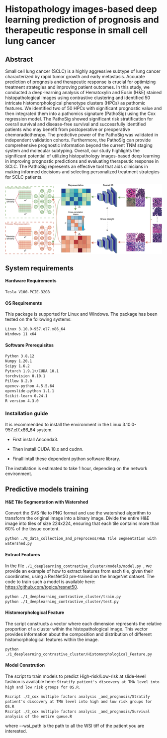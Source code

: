 # Histopathology images-based deep learning prediction of prognosis and therapeutic response in small cell lung cancer
## Abstract
Small cell lung cancer (SCLC) is a highly aggressive subtype of lung cancer characterized by rapid tumor growth and early metastasis. Accurate prediction of prognosis and therapeutic response is crucial for optimizing treatment strategies and improving patient outcomes. In this study, we conducted a deep-learning analysis of Hematoxylin and Eosin (H&E) stained histopathological images using contrastive clustering and identified 50 intricate histomorphological phenotype clusters (HPCs) as pathomic features. We identified two of 50 HPCs with significant prognostic value and then integrated them into a pathomics signature (PathoSig) using the Cox regression model. The PathoSig showed significant risk stratification for overall survival and disease-free survival and successfully identified patients who may benefit from postoperative or preoperative chemoradiotherapy. The predictive power of the PathoSig was validated in independent validation cohorts. Furthermore, the PathoSig can provide comprehensive prognostic information beyond the current TNM staging system and molecular subtyping. Overall, our study highlights the significant potential of utilizing histopathology images-based deep learning in improving prognostic predictions and evaluating therapeutic response in SCLC. The PathoSig represents an effective tool that aids clinicians in making informed decisions and selecting personalized treatment strategies for SCLC patients.

!["DL-CC"](./assets/DLCC.png)

## System requirements

#### Hardware Requirements

```
Tesla V100-PCIE-32GB
```

#### OS Requirements

This package is supported for Linux and Windows. The package has been tested on the following systems:

```
Linux 3.10.0-957.el7.x86_64
Windows 11 x64
```
#### Software Prerequisites

```
Python 3.8.12
Numpy 1.20.1
Scipy 1.6.2
Pytorch 1.9.1+/CUDA 10.1
torchvision 0.10.1
Pillow 8.2.0
opencv-python 4.5.5.64
openslide-python 1.1.1
Scikit-learn 0.24.1
R version 4.3.0
```

### Installation guide

It is recommended to install the environment in the Linux 3.10.0-957.el7.x86_64 system.

* First install Anconda3.

* Then install CUDA 10.x and cudnn.

* Finall intall these dependent python software library.

The installation is estimated to take 1 hour, depending on the network environment.




## Predictive models training

#### H&E Tile Segmentation with Watershed


Convert the SVS file to PNG format and use the watershed algorithm to transform the original image into a binary image. Divide the entire H&E image into tiles of size 224x224, ensuring that each tile contains more than 60% of the tissue content.
```
python ./0_data_collection_and_preprocess/H&E Tile Segmentation with watershed.py 
```
#### Extract Features
In the file `./1_deeplearning_contrastive_cluster/models/model.py `, we provide an example of how to extract features
from each tile, given their coordinates, using a ResNet50 pre-trained on the ImageNet dataset.
The code to train such a model is available here: https://github.com/topics/resnet50.
```
python ./1_deeplearning_contrastive_cluster/train.py 
python ./1_deeplearning_contrastive_cluster/test.py 
```
#### Histomorphological Feature

The script constructs a vector where each dimension represents the relative proportion of a cluster within the histopathological image. This vector provides information about the composition and distribution of different histomorphological features within the image.
```
python ./1_deeplearning_contrastive_cluster/Histomorphological_Feature.py 
```
#### Model Constrution
The script to train models to predict High-risk/Low-risk at slide-level fashion is available here: `Stratify patient's discovery at TMA level into high and low risk groups for OS.R`.
```
Rscript ./2_cox multiple factors analysis _and_prognosis/Stratify patient's discovery at TMA level into high and low risk groups for OS.R 
Rscript ./2_cox multiple factors analysis _and_prognosis/Survival analysis of the entire queue.R 

```
where --wsi_path is the path to all the WSI tiff of the patient you are interested.






